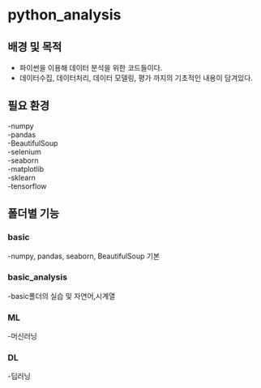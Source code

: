 # python_analysis
## 배경 및 목적 
- 파이썬을 이용해 데이터 분석을 위한 코드들이다.
- 데이터수집, 데이터처리, 데이터 모델링, 평가 까지의 기초적인 내용이 담겨있다.


## 필요 환경

-numpy  
-pandas  
-BeautifulSoup  
-selenium  
-seaborn  
-matplotlib  
-sklearn  
-tensorflow   

## 폴더별 기능 
### basic
-numpy, pandas, seaborn, BeautifulSoup 기본

### basic_analysis
-basic폴더의 실습 및 자연어,시계열

### ML 
-머신러닝 
### DL 
-딥러닝

